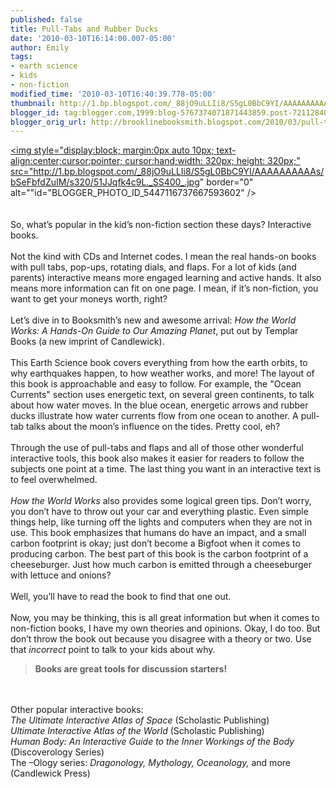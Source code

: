 ```yaml
---
published: false
title: Pull-Tabs and Rubber Ducks
date: '2010-03-10T16:14:00.007-05:00'
author: Emily
tags:
- earth science
- kids
- non-fiction
modified_time: '2010-03-10T16:40:39.778-05:00'
thumbnail: http://1.bp.blogspot.com/_88jO9uLLIi8/S5gL0BbC9YI/AAAAAAAAAAs/bSeFbfdZuIM/s72-c/51JJqfk4c9L._SS400_.jpg
blogger_id: tag:blogger.com,1999:blog-5767374071871443859.post-7211284098048591283
blogger_orig_url: http://brooklinebooksmith.blogspot.com/2010/03/pull-tabs-and-rubber-ducks.html
---
```


<a onblur="try {parent.deselectBloggerImageGracefully();} catch(e) {}" href="http://1.bp.blogspot.com/_88jO9uLLIi8/S5gL0BbC9YI/AAAAAAAAAAs/bSeFbfdZuIM/s1600-h/51JJqfk4c9L._SS400_.jpg"><img style="display:block; margin:0px auto 10px; text-align:center;cursor:pointer; cursor:hand;width: 320px; height: 320px;" src="http://1.bp.blogspot.com/_88jO9uLLIi8/S5gL0BbC9YI/AAAAAAAAAAs/bSeFbfdZuIM/s320/51JJqfk4c9L._SS400_.jpg" border="0" alt=""id="BLOGGER_PHOTO_ID_5447116737667593602" /></a><br /><br /><br />So, what’s popular in the kid’s non-fiction section these days?  Interactive books.  <br /><br />Not the kind with CDs and Internet codes.  I mean the real hands-on books with pull tabs, pop-ups, rotating dials, and flaps.  For a lot of kids (and parents) interactive means more engaged learning and active hands.  It also means more information can fit on one page.  I mean, if it’s non-fiction, you want to get your moneys worth, right?<br /><br />Let’s dive in to Booksmith’s new and awesome arrival: <span style="font-style:italic;">How the World Works: A Hands-On Guide to Our Amazing Planet</span>, put out by Templar Books (a new imprint of Candlewick).<br /><br />This Earth Science book covers everything from how the earth orbits, to why earthquakes happen, to how weather works, and more!  The layout of this book is approachable and easy to follow.  For example, the "Ocean Currents" section uses energetic text, on several green continents, to talk about how water moves.  In the blue ocean, energetic arrows and rubber ducks illustrate how water currents flow from one ocean to another.  A pull-tab talks about the moon’s influence on the tides.  Pretty cool, eh?<br /><br />Through the use of pull-tabs and flaps and all of those other wonderful interactive tools, this book also makes it easier for readers to follow the subjects one point at a time.  The last thing you want in an interactive text is to feel overwhelmed.  <br /><br /><span style="font-style:italic;">How the World Works</span> also provides some logical green tips.  Don’t worry, you don’t have to throw out your car and everything plastic.   Even simple things help, like turning off the lights and computers when they are not in use.  This book emphasizes that humans do have an impact, and a small carbon footprint is okay; just don’t become a Bigfoot when it comes to producing carbon.  The best part of this book is the carbon footprint of a cheeseburger.  Just how much carbon is emitted through a cheeseburger with lettuce and onions?<br /><br />Well, you’ll have to read the book to find that one out.<br /><br />Now, you may be thinking, this is all great information but when it comes to non-fiction books, I have my own theories and opinions.  Okay, I do too.  But don’t throw the book out because you disagree with a theory or two.  Use that <span style="font-style:italic;">incorrect</span> point to talk to your kids about why.  <blockquote><span style="font-weight:bold;">Books are great tools for discussion starters!</span></blockquote><br /><br />Other popular interactive books:<br /><span style="font-style:italic;">The Ultimate Interactive Atlas of Space </span>(Scholastic Publishing)<br /><span style="font-style:italic;">Ultimate Interactive Atlas of the World </span>(Scholastic Publishing)<br /><span style="font-style:italic;">Human Body: An Interactive Guide to the Inner Workings of the Body</span> (Discoverology Series) <br />The –Ology series: <span style="font-style:italic;">Dragonology, Mythology, Oceanology,</span> and more (Candlewick Press)
